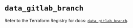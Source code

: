 # `data_gitlab_branch`

Refer to the Terraform Registry for docs: [`data_gitlab_branch`](https://registry.terraform.io/providers/gitlabhq/gitlab/17.2.0/docs/data-sources/branch).
